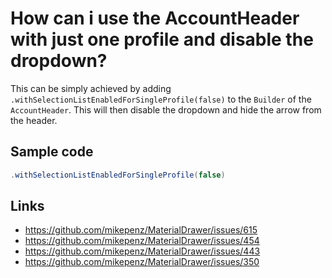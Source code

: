 # How can i use the AccountHeader with just one profile and disable the dropdown?

This can be simply achieved by adding  `.withSelectionListEnabledForSingleProfile(false)` to the
`Builder` of the `AccountHeader`. This will then disable the dropdown and hide the arrow from the
header.

## Sample code

```java
.withSelectionListEnabledForSingleProfile(false)
```

## Links
 * https://github.com/mikepenz/MaterialDrawer/issues/615
 * https://github.com/mikepenz/MaterialDrawer/issues/454
 * https://github.com/mikepenz/MaterialDrawer/issues/443
 * https://github.com/mikepenz/MaterialDrawer/issues/350
